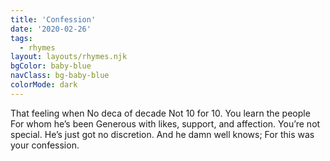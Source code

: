 ```yaml
---
title: 'Confession'
date: '2020-02-26'
tags:
  - rhymes
layout: layouts/rhymes.njk
bgColor: baby-blue
navClass: bg-baby-blue
colorMode: dark
---
```


That feeling when
No deca of decade
Not 10 for 10.
You learn the people
For whom he’s been
Generous with likes,
support, and affection.
You’re not special.
He’s just got no discretion.
And he damn well knows;
For this was your confession.
